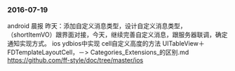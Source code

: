 ### 2016-07-19
android  晨报 昨天：添加自定义消息类型，设计自定义消息类型，（shortItemVO）跟界面对接，今天，继续完善自定义消息，跟服务器联调，确定通知实现方式。
ios	ydbios中实现 cell自定义高度的方法 UITableView＋FDTemplateLayoutCell，－> Categories_Extensions_的区别.md https://github.com/ff-style/doc/tree/master/ios